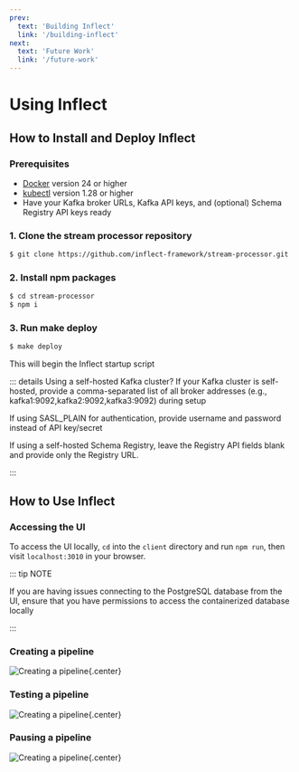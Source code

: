 ```yaml
---
prev:
  text: 'Building Inflect'
  link: '/building-inflect'
next:
  text: 'Future Work'
  link: '/future-work'
---
```


# Using Inflect
## How to Install and Deploy Inflect

### Prerequisites

- [Docker](https://www.docker.com/) version 24 or higher
- [kubectl](https://kubernetes.io/docs/tasks/tools/#kubectl) version 1.28 or higher
- Have your Kafka broker URLs, Kafka API keys, and (optional) Schema Registry API keys ready

### 1. Clone the stream processor repository

```sh [npm]
$ git clone https://github.com/inflect-framework/stream-processor.git
```

### 2. Install npm packages
```sh [npm]
$ cd stream-processor
$ npm i
```

### 3. Run make deploy
```sh [npm]
$ make deploy
```
This will begin the Inflect startup script

::: details Using a self-hosted Kafka cluster?
If your Kafka cluster is self-hosted, provide a comma-separated list of all broker addresses (e.g., kafka1:9092,kafka2:9092,kafka3:9092) during setup

If using SASL_PLAIN for authentication, provide username and password instead of API key/secret

If using a self-hosted Schema Registry, leave the Registry API fields blank and provide only the Registry URL.

:::

## How to Use Inflect
### Accessing the UI
To access the UI locally, `cd` into the `client` directory and run `npm run`, then visit `localhost:3010` in your browser.

::: tip NOTE

If you are having issues connecting to the PostgreSQL database from the UI, ensure that you have permissions to access the containerized database locally

:::

### Creating a pipeline

![Creating a pipeline](/diagrams/demos/create.gif){.center}
<center style="font-size:0.85em;font-style:italic;"></center>

### Testing a pipeline

![Creating a pipeline](/diagrams/demos/test.gif){.center}
<center style="font-size:0.85em;font-style:italic;"></center>

### Pausing a pipeline

![Creating a pipeline](/diagrams/demos/pause.gif){.center}
<center style="font-size:0.85em;font-style:italic;"></center>